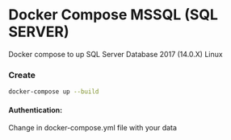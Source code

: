 # Docker Compose MSSQL (SQL SERVER)
Docker compose to up SQL Server Database 2017 (14.0.X) Linux

### Create 
``` bash
docker-compose up --build
```

#### Authentication:
Change in docker-compose.yml file with your data
